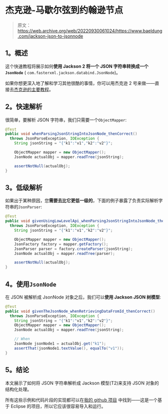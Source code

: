 # 杰克逊-马歇尔弦到约翰逊节点

> 原文：<https://web.archive.org/web/20220930061024/https://www.baeldung.com/jackson-json-to-jsonnode>

## 1。概述

这个快速教程将展示如何**使用 Jackson 2 将一个 JSON 字符串转换成一个`JsonNode`** ( `com.fasterxml.jackson.databind.JsonNode`)。

如果你想更深入地了解和学习其他很酷的事情，你可以用杰克逊 2 号来做——直接去[杰克逊的主要教程](/web/20220629000101/https://www.baeldung.com/jackson "The main Jackson Tutorial")。

## 2。快速解析

很简单，要解析 JSON 字符串，我们只需要一个`ObjectMapper`:

```java
@Test
public void whenParsingJsonStringIntoJsonNode_thenCorrect() 
  throws JsonParseException, IOException {
    String jsonString = "{"k1":"v1","k2":"v2"}";

    ObjectMapper mapper = new ObjectMapper();
    JsonNode actualObj = mapper.readTree(jsonString);

    assertNotNull(actualObj);
}
```

## 3。低级解析

如果出于某种原因，您**需要去比它更低一级的**，下面的例子暴露了负责实际解析字符串的`JsonParser`:

```java
@Test
public void givenUsingLowLevelApi_whenParsingJsonStringIntoJsonNode_thenCorrect() 
  throws JsonParseException, IOException {
    String jsonString = "{"k1":"v1","k2":"v2"}";

    ObjectMapper mapper = new ObjectMapper();
    JsonFactory factory = mapper.getFactory();
    JsonParser parser = factory.createParser(jsonString);
    JsonNode actualObj = mapper.readTree(parser);

    assertNotNull(actualObj);
}
```

## 4。使用`JsonNode`

在 JSON 被解析成 JsonNode 对象之后，我们可以**使用 Jackson JSON 树模型**:

```java
@Test
public void givenTheJsonNode_whenRetrievingDataFromId_thenCorrect() 
  throws JsonParseException, IOException {
    String jsonString = "{"k1":"v1","k2":"v2"}";
    ObjectMapper mapper = new ObjectMapper();
    JsonNode actualObj = mapper.readTree(jsonString);

    // When
    JsonNode jsonNode1 = actualObj.get("k1");
    assertThat(jsonNode1.textValue(), equalTo("v1"));
}
```

## 5。结论

本文展示了如何将 JSON 字符串解析成 Jackson 模型(T2)来支持 JSON 对象的结构化处理。

所有这些示例和代码片段的实现都可以在[我的 github 项目](https://web.archive.org/web/20220629000101/https://github.com/eugenp/tutorials/tree/master/jackson-modules/jackson-conversions#readme "Github Project exemplifying how to parse json strings into JsonNode") 中找到——这是一个基于 Eclipse 的项目，所以它应该很容易导入和运行。